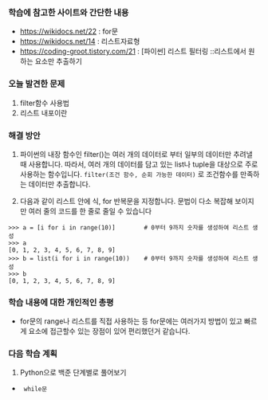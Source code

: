 ### 학습에 참고한 사이트와 간단한 내용 
* https://wikidocs.net/22 : for문
* https://wikidocs.net/14 : 리스트자료형
* https://coding-groot.tistory.com/21 : [파이썬] 리스트 필터링 ::리스트에서 원하는 요소만 추출하기

### 오늘 발견한 문제 
1. filter함수 사용법
2. 리스트 내포이란

### 해결 방안 
1. 파이썬의 내장 함수인 filter()는 여러 개의 데이터로 부터 일부의 데이터만 추려낼 때 사용합니다. 따라서, 여러 개의 데이터를 담고 있는 list나 tuple을 대상으로 주로 사용하는 함수입니다. `filter(조건 함수, 순회 가능한 데이터)` 로 조건함수를 만족하는 데이터만 추출합니다.

2. 다음과 같이 리스트 안에 식, for 반복문을 지정합니다. 문법이 다소 복잡해 보이지만 여러 줄의 코드를 한 줄로 줄일 수 있습니다
```
>>> a = [i for i in range(10)]        # 0부터 9까지 숫자를 생성하여 리스트 생성
>>> a
[0, 1, 2, 3, 4, 5, 6, 7, 8, 9]
>>> b = list(i for i in range(10))    # 0부터 9까지 숫자를 생성하여 리스트 생성
>>> b
[0, 1, 2, 3, 4, 5, 6, 7, 8, 9]

```

### 학습 내용에 대한 개인적인 총평 
- for문의 range나 리스트를 직접 사용하는 등 for문에는 여러가지 방법이 있고 빠르게 요소에 접근할수 있는 장점이 있어 편리했던거 같습니다.

### 다음 학습 계획 
1. Python으로 백준 단계별로 풀어보기
*      while문

